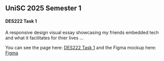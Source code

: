 ## UniSC 2025 Semester 1
#### DES222 Task 1

A responsive design visual essay showcasing my friends embedded tech and what it facilitates for thier lives ...

You can see the page here: [DES222 Task 1](https://sak.free.nf/DES222Task1/)
and the Figma mockup here: [Figma](https://www.figma.com/design/3vv7nHCqqwujXvstlfAZJn/DES222Task1)
